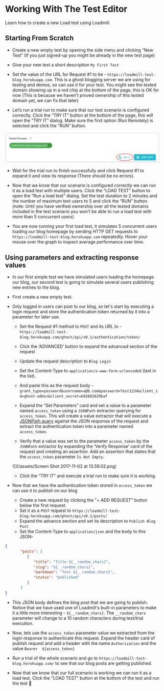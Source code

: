 # Working With The Test Editor
Learn how to create a new Load test using Loadmill.

## Starting From Scratch

* Create a new empty test by opening the side menu and clicking “New Test” (If you just signed-up you might be already in the new test page)

* Give your new test a short description `My First Test`

* Set the value of the URL for Request \#1 to be - `https://loadmill-test-blog.herokuapp.com`. This is a ghost blogging server we are using for testing and demos, so can use it for your test. 
You might see the tested domain showing up in a _red_ chip at the bottom of the page, this is OK for now (This is because we haven't proved ownership of this tested domain yet, we can fix that later)

* Let’s run a trial run to make sure that our test scenario is configured correctly. Click the “TRY IT” button at the bottom of the page, this will open the “TRY IT” dialog. Make sure the first option \(Run Remotely\) is selected and click the “RUN” button.

![](/assets/try-it.png)

* Wait for the trial run to finish successfully and click Request \#1 to expand it and view its response \(There should be no errors\).

* Now that we know that our scenario is configured correctly we can run it as a load test with multiple users. Click the “LOAD TEST” button to open the “Run a load test” dialog. Set the test duration to 2 minutes and the number of maximum test users to 5 and click the “RUN” button. \(note: Until you have verified ownership over all the tested domains included in the test scenario you won’t be able to run a load test with more than 5 concurrent users\)

* You are now running your first load test, it simulates 5 concurrent users loading our blog homepage by sending HTTP GET requests to `https://loadmill-test-blog.herokuapp.com` repeatedly. Hover your mouse over the graph to inspect average performance over time.

## Using parameters and extracting response values

* In our first simple test we have simulated users loading the homepage our blog, our second test is going to simulate several users publishing new entries to the blog.
* First create a new empty test.
* Only logged in users can post to our blog, so let's start by executing a login request and store the authentication token returned by it into a parameter for later use.

  * Set the Request \#1 method to `POST` and its URL to - `https://loadmill-test-blog.herokuapp.com/ghost/api/v0.1/authentication/token/`

  * Click the ‘ADVANCED’ button to expand the advanced section of the request

  * Update the request description to `Blog Login`

  * Set the Content-Type to `application/x-www-form-urlencoded` \(last in the list\).

  * And paste this as the request body - `grant_type=password&username=a@b.com&password=Test1234&client_id=ghost-admin&client_secret=b91601629baf`

  * Expand the “Set Parameters” card and set a value to a parameter named `access_token` using a `JSONPath` extractor querying for `access_token`. This will create a value extractor that will execute a [JSONPath query](http://goessner.net/articles/JsonPath/) against the JSON response of the request and extract the authentication token into a parameter named `access_token`.

  * Verify that a value was set to the parameter `access_token` by the `JSONPath` extractor by expanding the ‘Verify Response’ card of the request and creating an assertion. Add an assertion that states that the `access_token` parameter `Is Not Empty`.
  
  ![](/assets/Screen Shot 2017-11-02 at 13.59.02.png)
  
  * Click the “TRY IT” and execute a trial run to make sure it is working.

* Now that we have the authentication token stored in `access_token` we can use it to publish on our blog

  * Create a new request by clicking the "+ ADD REQUEST" button below the first request.
  * Set it as a `POST` request to `https://loadmill-test-blog.herokuapp.com/ghost/api/v0.1/posts/`
  * Expand the advance section and set its description to `Publish Blog Post`
  * Set the Content-Type to `application/json` and the body to this JSON- 
```json
{
       "posts": [
          {
             "title": "Title ${__random_chars}",
             "slug": "${__random_chars}",
             "markdown": "Text ${__random_chars}",
             "status": "published"
          }
       ]
}
```

  * This JSON body defines the blog post that we are going to publish. Notice that we have used one of Loadmill's built-in parameters to make it a little more interesting - `${__random_chars}`. The `__random_chars` parameter will change to a 10 random characters during test/trial execution.

  * Now, lets use the `access_token` parameter value we extracted from the login response to authenticate this request. Expand the header card of publish request and add a header with the name `Authorization` and the value `Bearer  ${access_token}`

  * Run a trial of the whole scenario and go to `https://loadmill-test-blog.herokuapp.com/` to see that our blog posts are getting published.

* Now that we know that our full scenario is working we can run it as a load test. Click the "LOAD TEST" button at the bottom of the test and run the test 🎉